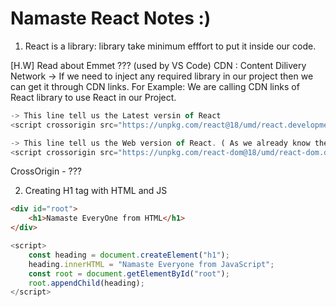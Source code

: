 # Namaste React Notes :)

1. React is a library: library take minimum efffort to put it inside our code.

[H.W] 
Read about Emmet ??? (used by VS Code)
CDN : Content Dilivery Network -> If we need to inject any required library in our project then we can get it through CDN links.
For Example: We are calling CDN links of React library to use React in our Project.
``` js
-> This line tell us the Latest versin of React
<script crossorigin src="https://unpkg.com/react@18/umd/react.development.js"></script>

-> This line tell us the Web version of React. ( As we already know there are other Version as well like React Native)
<script crossorigin src="https://unpkg.com/react-dom@18/umd/react-dom.development.js"></script>
```
CrossOrigin - ???

2. Creating H1 tag with HTML and JS

``` html
<div id="root"> 
    <h1>Namaste EveryOne from HTML</h1>
</div>
```

``` js
<script>
    const heading = document.createElement("h1");
    heading.innerHTML = "Namaste Everyone from JavaScript";
    const root = document.getElementById("root");
    root.appendChild(heading);
</script>
```